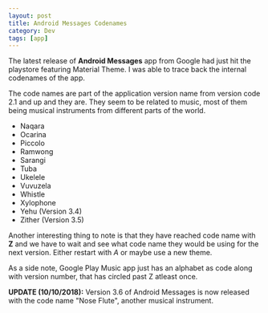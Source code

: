 ```yaml
---
layout: post
title: Android Messages Codenames
category: Dev
tags: [app]
---
```

The latest release of **Android Messages** app from Google had just hit the playstore featuring Material Theme. I was able to trace back 
the internal codenames of the app.
<!-- more -->
The code names are part of the application version name from version code 2.1 and up and they are. They seem to be related to music, most of them 
being musical instruments from different parts of the world.

  - Naqara
  - Ocarina
  - Piccolo
  - Ramwong
  - Sarangi
  - Tuba
  - Ukelele
  - Vuvuzela
  - Whistle
  - Xylophone
  - Yehu (Version 3.4)
  - Zither (Version 3.5)
  
Another interesting thing to note is that they have reached code name with **Z** and we have to wait and see what code name they would 
be using for the next version. Either restart with *A* or maybe use a new theme.

As a side note, Google Play Music app just has an alphabet as code along with version number, that has circled past Z atleast once.

**UPDATE (10/10/2018):** Version 3.6 of Android Messages is now released with the code name "Nose Flute", another musical instrument.
